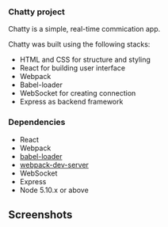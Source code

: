 ### Chatty project

Chatty is a simple, real-time commication app.

Chatty was built using the following stacks:
- HTML and CSS for structure and styling
- React for building user interface
- Webpack
- Babel-loader
- WebSocket for creating connection
- Express as backend framework

### Dependencies

* React
* Webpack
* [babel-loader](https://github.com/babel/babel-loader)
* [webpack-dev-server](https://github.com/webpack/webpack-dev-server)
* WebSocket
* Express
* Node 5.10.x or above

## Screenshots
